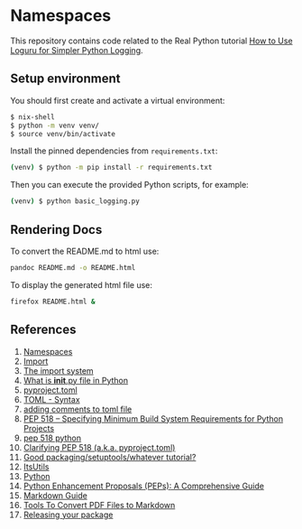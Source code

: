 # Namespaces

This repository contains code related to the Real Python tutorial [How to Use Loguru for Simpler Python Logging](https://realpython.com/python-loguru/).

## Setup environment

You should first create and activate a virtual environment:

```sh
$ nix-shell
$ python -m venv venv/
$ source venv/bin/activate
```

Install the pinned dependencies from `requirements.txt`:

```sh
(venv) $ python -m pip install -r requirements.txt
```

Then you can execute the provided Python scripts, for example:

```sh
(venv) $ python basic_logging.py
```

## Rendering Docs

To convert the README.md to html use:

```sh
pandoc README.md -o README.html
```

To display the generated html file use:

```sh
firefox README.html &
```


## References

1. [Namespaces](https://docs.python.org/3/tutorial/classes.html#python-scopes-and-namespaces)
2. [Import](https://docs.python.org/3/reference/simple_stmts.html#import)
3. [The import system](https://docs.python.org/3/reference/import.html)
4. [What is __init__.py file in Python](https://www.python-engineer.com/posts/init-py-file/)
5. [pyproject.toml](https://pip.pypa.io/en/stable/reference/build-system/pyproject-toml/)
6. [TOML - Syntax](https://www.w3schools.io/file/toml-syntax/)
6. [adding comments to toml file](https://www.bing.com/search?q=adding+comments+to+toml+file&form=ANNTH1&refig=31e13b1ad81f4cd59b25e1f8b0b54662&pc=W147&ucpdpc=UCPD&adppc=EDGEDBB)
5. [PEP 518 – Specifying Minimum Build System Requirements for Python Projects](https://peps.python.org/pep-0518/)
5. [pep 518 python](https://www.bing.com/search?q=pep+518+python&FORM=QSRE1)
5. [Clarifying PEP 518 (a.k.a. pyproject.toml)](https://snarky.ca/clarifying-pep-518/)
5. [Good packaging/setuptools/whatever tutorial?](https://discuss.python.org/t/good-packaging-setuptools-whatever-tutorial/19378/3)
6. [ItsUtils](https://github.com/TheItsProjects/ItsUtils)
5. [Python](https://nixos.wiki/wiki/Python)
6. [Python Enhancement Proposals (PEPs): A Comprehensive Guide](https://coderivers.org/blog/pep-python/)
6. [Markdown Guide](https://www.markdownguide.org/)
7. [Tools To Convert PDF Files to Markdown](https://pdf.wondershare.com/convert-pdf/pdf-to-markdown.html)
8. [Releasing your package](https://pythonpackaging.info/07-Package-Release.html)
